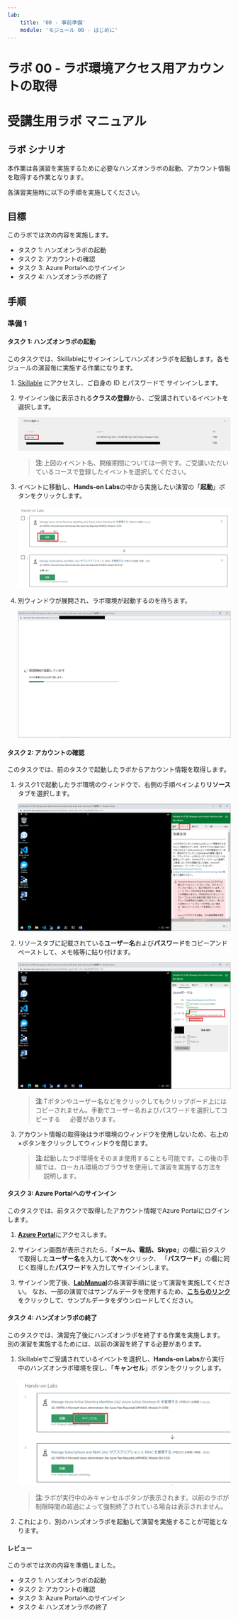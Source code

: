 ```yaml
---
lab:
    title: '00 - 事前準備'
    module: 'モジュール 00 - はじめに'
---
```


# ラボ 00 - ラボ環境アクセス用アカウントの取得

# 受講生用ラボ マニュアル

## ラボ シナリオ

本作業は各演習を実施するために必要なハンズオンラボの起動、アカウント情報を取得する作業となります。

各演習実施時に以下の手順を実施してください。

## 目標

このラボでは次の内容を実施します。

+ タスク 1: ハンズオンラボの起動
+ タスク 2: アカウントの確認
+ タスク 3: Azure Portalへのサインイン
+ タスク 4: ハンズオンラボの終了 

## 手順

### 準備 1

#### タスク 1: ハンズオンラボの起動

このタスクでは、Skillableにサインインしてハンズオンラボを起動します。各モジュールの演習毎に実施する作業になります。

1. [Skillable](https://alh.learnondemand.net/) にアクセスし、ご自身の ID とパスワードで サインインします。 

2. サインイン後に表示される**クラスの登録**から、ご受講されているイベントを選択します。

    ![lab00-01](./media/00_classlist.png)

    > **注**:上図のイベント名、開催期間については一例です。ご受講いただいているコースで登録したイベントを選択してください。

3. イベントに移動し、**Hands-on Labs**の中から実施したい演習の「**起動**」ボタンをクリックします。

    ![lab00-01](./media/00_lablist.png)

4. 別ウィンドウが展開され、ラボ環境が起動するのを待ちます。

    ![lab00-01](./media/00_labmachine.png)



#### タスク 2: アカウントの確認

このタスクでは、前のタスクで起動したラボからアカウント情報を取得します。

1. タスク1で起動したラボ環境のウィンドウで、右側の手順ペインより**リソース**タブを選択します。

   ![lab00-01](./media/00_resourcetab.png)

2. リソースタブに記載されている**ユーザー名**および**パスワード**をコピーアンドペーストして、メモ帳等に貼り付けます。

   ![lab00-03](./media/00_account.png)

   > **注**:Tボタンやユーザー名などをクリックしてもクリップボード上にはコピーされません。手動でユーザー名およびパスワードを選択してコピーする
   > 　 必要があります。

3. アカウント情報の取得後はラボ環境のウィンドウを使用しないため、右上の×ボタンをクリックしてウィンドウを閉じます。

   > **注**:起動したラボ環境をそのまま使用することも可能です。この後の手順では、ローカル環境のブラウザを使用して演習を実施する方法を
   > 　 説明します。



#### タスク 3:  Azure Portalへのサインイン

このタスクでは、前タスクで取得したアカウント情報でAzure Portalにログインします。

1. [**Azure Portal**](https://portal.azure.com/)にアクセスします。

1. サインイン画面が表示されたら、「**メール、電話、Skype**」の欄に前タスクで取得した**ユーザー名**を入力して**次へ**をクリック、
    「**パスワード**」の欄に同じく取得した**パスワード**を入力してサインインします。

1. サインイン完了後、[**LabManual**](https://github.com/ctct-edu/az-104-labS/tree/main/LabManual)の各演習手順に従って演習を実施してください。
    なお、一部の演習ではサンプルデータを使用するため、[**こちらのリンク**](https://github.com/MicrosoftLearning/AZ-104-MicrosoftAzureAdministrator/archive/master.zip)をクリックして、サンプルデータをダウンロードしてください。

    

#### タスク 4: ハンズオンラボの終了

このタスクでは、演習完了後にハンズオンラボを終了する作業を実施します。
別の演習を実施するためには、以前の演習を終了する必要があります。

1. Skillableでご受講されているイベントを選択し、**Hands-on Labs**から実行中のハンズオンラボ環境を探し、「**キャンセル**」ボタンをクリックします。

   ![lab00-03](./media/00_labcancel.png)

   > **注**:ラボが実行中のみキャンセルボタンが表示されます。以前のラボが制限時間の超過によって強制終了されている場合は表示されません。

2. これにより、別のハンズオンラボを起動して演習を実施することが可能となります。

   

   

#### レビュー

このラボでは次の内容を準備しました。

- タスク 1: ハンズオンラボの起動
- タスク 2: アカウントの確認
- タスク 3: Azure Portalへのサインイン
- タスク 4: ハンズオンラボの終了
